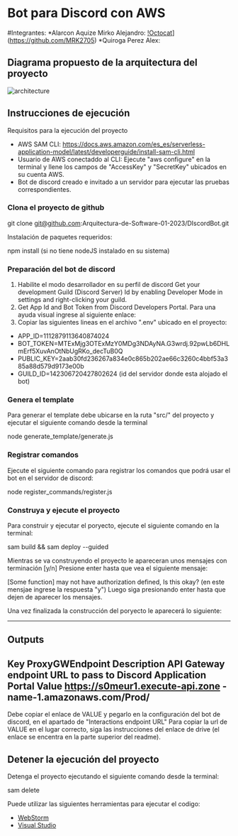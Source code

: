 # Bot para Discord con AWS 

#Integrantes:
*Alarcon Aquize Mirko Alejandro: [!Octocat](https://img.shields.io/badge/Git-Profile-blue)](https://github.com/MRK2705)
*Quiroga Perez Alex: 

## Diagrama propuesto de la arquitectura del proyecto
![architecture](./architecture.png)

## Instrucciones de ejecución

Requisitos para la ejecución del proyecto
- AWS SAM CLI: https://docs.aws.amazon.com/es_es/serverless-application-model/latest/developerguide/install-sam-cli.html
- Usuario de AWS conectaddo al CLI: Ejecute "aws configure" en la terminal y llene los campos de "AccessKey" y "SecretKey" ubicados en su cuenta AWS.
- Bot de discord creado e invitado a un servidor para ejecutar las pruebas correspondientes.

### Clona el proyecto de github

git clone git@github.com:Arquitectura-de-Software-01-2023/DIscordBot.git


Instalación de paquetes requeridos:

npm install (si no tiene nodeJS instalado en su sistema)

### Preparación del bot de discord
1. Habilite el modo desarrollador en su perfil de discord Get your development Guild (Discord Server) Id by enabling Developer Mode in settings and right-clicking your guild.
2. Get App Id and Bot Token from Discord Developers Portal.
Para una ayuda visual ingrese al siguiente enlace: 
4. Copiar las siguientes lineas en el archivo ".env" ubicado en el proyecto:
- APP_ID=1112879113640874024
- BOT_TOKEN=MTExMjg3OTExMzY0MDg3NDAyNA.G3wrdj.92pwLb6DHLmErf5XuvAnOtNbUgRKo_decTuB0Q
- PUBLIC_KEY=2aab30fd236267a834e0c865b202ae66c3260c4bbf53a385a88d579d9173e00b
- GUILD_ID=142306720427802624 (id del servidor donde esta alojado el bot)

### Genera el template
Para generar el template debe ubicarse en la ruta "src/" del proyecto y ejecutar el siguiente comando desde la terminal

node generate_template/generate.js

### Registrar comandos
Ejecute el siguiente comando para registrar los comandos que podrá usar el bot en el servidor de discord:

node register_commands/register.js

### Construya y ejecute el proyecto
Para construir y ejecutar el poryecto, ejecute el siguiente comando en la terminal:

sam build && sam deploy --guided

Mientras se va construyendo el proyecto le apareceran unos mensajes con terminación [y/n]
Presione enter hasta que vea el siguiente mensaje:

[Some function] may not have authorization defined, Is this okay? (en este mensjae ingrese la respuesta "y")
Luego siga presionando enter hasta que dejen de aparecer los mensajes.

Una vez finalizada la construcción del poryecto le aparecerá lo siguiente:

------------------------------------------
Outputs
------------------------------------------
Key                 ProxyGWEndpoint
Description         API Gateway endpoint URL to pass 
                    to Discord Application Portal
Value               https://s0meur1.execute-api.zone
                    -name-1.amazonaws.com/Prod/
------------------------------------------

Debe copiar el enlace de VALUE y pegarlo en la configuración del bot de discord, en el apartado de "Interactions endpoint URL"
Para copiar la url de VALUE en el lugar correcto, siga las instrucciones del enlace de drive (el enlace se encentra en la parte superior del readme).

## Detener la ejecución del proyecto
Detenga el proyecto ejecutando el siguiente comando desde la terminal:

sam delete

Puede utilizar las siguientes herramientas para ejecutar el codigo:

* [WebStorm](https://docs.aws.amazon.com/toolkit-for-jetbrains/latest/userguide/welcome.html)
* [Visual Studio](https://docs.aws.amazon.com/toolkit-for-visual-studio/latest/user-guide/welcome.html)
